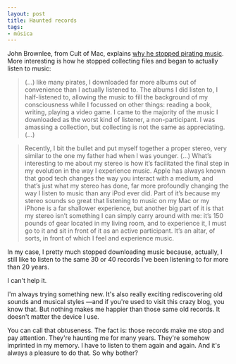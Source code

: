 ```yaml
---
layout: post
title: Haunted records
tags:
- música
---
```


John Brownlee, from Cult of Mac, explains [why he stopped pirating music](http://www.cultofmac.com/188297/why-i-stopped-pirating-music/). More interesting is how he stopped collecting files and began to actually listen to music:

> (…) like many pirates, I downloaded far more albums out of convenience than I actually listened to. The albums I did listen to, I half-listened to, allowing the music to fill the background of my consciousness while I focussed on other things: reading a book, writing, playing a video game. I came to the majority of the music I downloaded as the worst kind of listener, a non-participant. I was amassing a collection, but collecting is not the same as appreciating.
> (…)

>  Recently, I bit the bullet and put myself together a proper stereo, very similar to the one my father had when I was younger. (…) What’s interesting to me about my stereo is how it’s facilitated the final step in my evolution in the way I experience music. Apple has always known that good tech changes the way you interact with a medium, and that’s just what my stereo has done, far more profoundly changing the way I listen to music than any iPod ever did. Part of it’s because my stereo sounds so great that listening to music on my Mac or my iPhone is a far shallower experience, but another big part of it is that my stereo isn’t something I can simply carry around with me: it’s 150 pounds of gear located in my living room, and to experience it, I must go to it and sit in front of it as an active participant. It’s an altar, of sorts, in front of which I feel and experience music.

In my case, I pretty much stopped downloading music because, actually, I still like to listen to the same 30 or 40 records I've been listening to for more than 20 years.

I can't help it.

I'm always trying something new. It's also really exciting rediscovering old sounds and musical styles —and if you're used to visit this crazy blog, you know that. But nothing makes me happier than those same old records. It doesn't matter the device I use.

You can call that obtuseness. The fact is: those records make me stop and pay attention. They're haunting me for many years. They're somehow imprinted in my memory. I have to listen to them again and again. And it's always a pleasure to do that. So why bother?